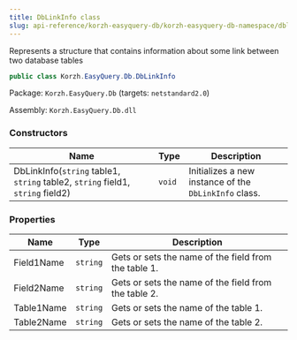 ```yaml
---
title: DbLinkInfo class
slug: api-reference/korzh-easyquery-db/korzh-easyquery-db-namespace/dblinkinfo-class
---
```



Represents a structure that contains information about some link between two database tables
```csharp
public class Korzh.EasyQuery.Db.DbLinkInfo

```
Package: `Korzh.EasyQuery.Db` (targets: `netstandard2.0`)

Assembly: `Korzh.EasyQuery.Db.dll`

### Constructors

| Name | Type | Description | 
| --- | --- | --- | 
| DbLinkInfo(`string` table1, `string` table2, `string` field1, `string` field2) | `void` | Initializes a new instance of the `DbLinkInfo` class. | 


### Properties

| Name | Type | Description | 
| --- | --- | --- | 
| Field1Name | `string` | Gets or sets the name of the field from the table 1. | 
| Field2Name | `string` | Gets or sets the name of the field from the table 2. | 
| Table1Name | `string` | Gets or sets the name of the table 1. | 
| Table2Name | `string` | Gets or sets the name of the table 2. |